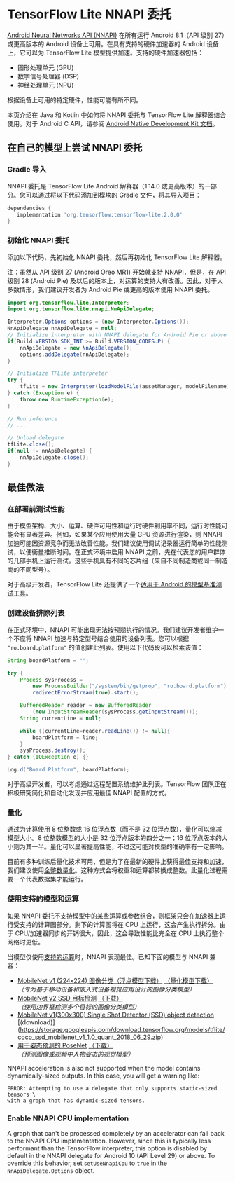 # TensorFlow Lite NNAPI 委托

[Android Neural Networks API (NNAPI)](https://developer.android.com/ndk/guides/neuralnetworks) 在所有运行 Android 8.1（API 级别 27）或更高版本的 Android 设备上可用。在具有支持的硬件加速器的 Android 设备上，它可以为 TensorFlow Lite 模型提供加速。支持的硬件加速器包括：

- 图形处理单元 (GPU)
- 数字信号处理器 (DSP)
- 神经处理单元 (NPU)

根据设备上可用的特定硬件，性能可能有所不同。

本页介绍在 Java 和 Kotlin 中如何将 NNAPI 委托与 TensorFlow Lite 解释器结合使用。对于 Android C API，请参阅 [Android Native Development Kit 文档](https://developer.android.com/ndk/guides/neuralnetworks)。

## 在自己的模型上尝试 NNAPI 委托

### Gradle 导入

NNAPI 委托是 TensorFlow Lite Android 解释器（1.14.0 或更高版本）的一部分。您可以通过将以下代码添加到模块的 Gradle 文件，将其导入项目：

```groovy
dependencies {
   implementation 'org.tensorflow:tensorflow-lite:2.0.0'
}
```

### 初始化 NNAPI 委托

添加以下代码，先初始化 NNAPI 委托，然后再初始化 TensorFlow Lite 解释器。

注：虽然从 API 级别 27 (Android Oreo MR1) 开始就支持 NNAPI，但是，在 API 级别 28 (Android Pie) 及以后的版本上，对运算的支持大有改善。因此，对于大多数情形，我们建议开发者为 Android Pie 或更高的版本使用 NNAPI 委托。

```java
import org.tensorflow.lite.Interpreter;
import org.tensorflow.lite.nnapi.NnApiDelegate;

Interpreter.Options options = (new Interpreter.Options());
NnApiDelegate nnApiDelegate = null;
// Initialize interpreter with NNAPI delegate for Android Pie or above
if(Build.VERSION.SDK_INT >= Build.VERSION_CODES.P) {
    nnApiDelegate = new NnApiDelegate();
    options.addDelegate(nnApiDelegate);
}

// Initialize TFLite interpreter
try {
    tfLite = new Interpreter(loadModelFile(assetManager, modelFilename), options);
} catch (Exception e) {
    throw new RuntimeException(e);
}

// Run inference
// ...

// Unload delegate
tfLite.close();
if(null != nnApiDelegate) {
    nnApiDelegate.close();
}
```

## 最佳做法

### 在部署前测试性能

由于模型架构、大小、运算、硬件可用性和运行时硬件利用率不同，运行时性能可能会有显著差异。例如，如果某个应用使用大量 GPU 资源进行渲染，则 NNAPI 加速可能因资源竞争而无法改善性能。我们建议使用调试记录器运行简单的性能测试，以便衡量推断时间。在正式环境中启用 NNAPI 之前，先在代表您的用户群体的几部手机上运行测试。这些手机具有不同的芯片组（来自不同制造商或同一制造商的不同型号）。

对于高级开发者，TensorFlow Lite 还提供了一个[适用于 Android 的模型基准测试工具](https://github.com/tensorflow/tensorflow/tree/master/tensorflow/lite/tools/benchmark)。

### 创建设备排除列表

在正式环境中，NNAPI 可能出现无法按预期执行的情况。我们建议开发者维护一个不应将 NNAPI 加速与特定型号结合使用的设备列表。您可以根据 `"ro.board.platform"` 的值创建此列表。使用以下代码段可以检索该值：

```java
String boardPlatform = "";

try {
    Process sysProcess =
        new ProcessBuilder("/system/bin/getprop", "ro.board.platform").
        redirectErrorStream(true).start();

    BufferedReader reader = new BufferedReader
        (new InputStreamReader(sysProcess.getInputStream()));
    String currentLine = null;

    while ((currentLine=reader.readLine()) != null){
        boardPlatform = line;
    }
    sysProcess.destroy();
} catch (IOException e) {}

Log.d("Board Platform", boardPlatform);
```

对于高级开发者，可以考虑通过远程配置系统维护此列表。TensorFlow 团队正在积极研究简化和自动化发现并应用最佳 NNAPI 配置的方式。

### 量化

通过为计算使用 8 位整数或 16 位浮点数（而不是 32 位浮点数），量化可以缩减模型大小。8 位整数模型的大小是 32 位浮点版本的四分之一；16 位浮点版本的大小则为其一半。量化可以显著提高性能，不过这可能对模型的准确率有一定影响。

目前有多种训练后量化技术可用，但是为了在最新的硬件上获得最佳支持和加速，我们建议使用[全整数量化](post_training_quantization#full_integer_quantization_of_weights_and_activations)。这种方式会将权重和运算都转换成整数。此量化过程需要一个代表数据集才能运行。

### 使用支持的模型和运算

如果 NNAPI 委托不支持模型中的某些运算或参数组合，则框架只会在加速器上运行受支持的计算图部分。剩下的计算图将在 CPU 上运行，这会产生执行拆分。由于 CPU/加速器同步的开销很大，因此，这会导致性能比完全在 CPU 上执行整个网络时更低。

当模型仅使用[支持的运算](https://developer.android.com/ndk/guides/neuralnetworks#model)时，NNAPI 表现最佳。已知下面的模型与 NNAPI 兼容：

- [MobileNet v1 (224x224) 图像分类（浮点模型下载）](https://ai.googleblog.com/2017/06/mobilenets-open-source-models-for.html) [（量化模型下载）](http://download.tensorflow.org/models/mobilenet_v1_2018_08_02/mobilenet_v1_1.0_224_quant.tgz) <br> *（专为基于移动设备和嵌入式设备视觉应用设计的图像分类模型）*
- [MobileNet v2 SSD 目标检测](https://ai.googleblog.com/2018/07/accelerated-training-and-inference-with.html) [（下载）](https://storage.googleapis.com/download.tensorflow.org/models/tflite/gpu/mobile_ssd_v2_float_coco.tflite) <br> *（使用边界框检测多个目标的图像分类模型）*
- [MobileNet v1(300x300) Single Shot Detector (SSD) object detection](https://ai.googleblog.com/2018/07/accelerated-training-and-inference-with.html) [(download)] (https://storage.googleapis.com/download.tensorflow.org/models/tflite/coco_ssd_mobilenet_v1_1.0_quant_2018_06_29.zip)
- [用于姿态预测的 PoseNet](https://github.com/tensorflow/tfjs-models/tree/master/posenet) [（下载）](https://storage.googleapis.com/download.tensorflow.org/models/tflite/gpu/multi_person_mobilenet_v1_075_float.tflite) <br> *（预测图像或视频中人物姿态的视觉模型）*

NNAPI acceleration is also not supported when the model contains dynamically-sized outputs. In this case, you will get a warning like:

```none
ERROR: Attempting to use a delegate that only supports static-sized tensors \
with a graph that has dynamic-sized tensors.
```

### Enable NNAPI CPU implementation

A graph that can't be processed completely by an accelerator can fall back to the NNAPI CPU implementation. However, since this is typically less performant than the TensorFlow interpreter, this option is disabled by default in the NNAPI delegate for Android 10 (API Level 29) or above. To override this behavior, set `setUseNnapiCpu` to `true` in the `NnApiDelegate.Options` object.
